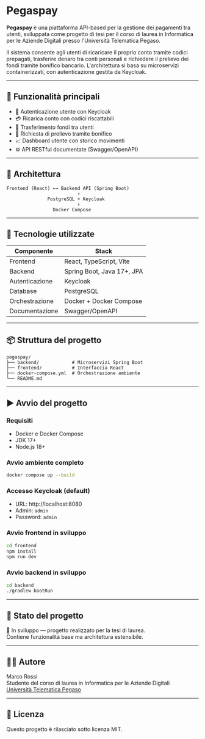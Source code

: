 # Pegaspay

**Pegaspay** è una piattaforma API-based per la gestione dei pagamenti tra utenti, sviluppata come progetto di tesi per il corso di laurea in Informatica per le Aziende Digitali presso l'Università Telematica Pegaso.

Il sistema consente agli utenti di ricaricare il proprio conto tramite codici prepagati, trasferire denaro tra conti personali e richiedere il prelievo dei fondi tramite bonifico bancario. L'architettura si basa su microservizi containerizzati, con autenticazione gestita da Keycloak.

---

## 🚀 Funzionalità principali

- 🔐 Autenticazione utente con Keycloak
- 💳 Ricarica conto con codici riscattabili
- 🔄 Trasferimento fondi tra utenti
- 🏦 Richiesta di prelievo tramite bonifico
- 📈 Dashboard utente con storico movimenti
- ⚙️ API RESTful documentate (Swagger/OpenAPI)

---

## 🧱 Architettura

```
Frontend (React) ←→ Backend API (Spring Boot)
                          ↑
               PostgreSQL + Keycloak
                          ↑
                 Docker Compose
```

---

## 🧪 Tecnologie utilizzate

| Componente     | Stack                         |
|----------------|-------------------------------|
| Frontend       | React, TypeScript, Vite       |
| Backend        | Spring Boot, Java 17+, JPA    |
| Autenticazione | Keycloak                      |
| Database       | PostgreSQL                    |
| Orchestrazione | Docker + Docker Compose       |
| Documentazione | Swagger/OpenAPI               |

---

## 📦 Struttura del progetto

```
pegaspay/
├── backend/            # Microservizi Spring Boot
├── frontend/           # Interfaccia React
├── docker-compose.yml  # Orchestrazione ambiente
└── README.md
```

---

## ▶️ Avvio del progetto

### Requisiti
- Docker e Docker Compose
- JDK 17+
- Node.js 18+

### Avvio ambiente completo
```bash
docker compose up --build
```

### Accesso Keycloak (default)
- URL: http://localhost:8080
- Admin: `admin`
- Password: `admin`

### Avvio frontend in sviluppo
```bash
cd frontend
npm install
npm run dev
```

### Avvio backend in sviluppo
```bash
cd backend
./gradlew bootRun
```

---

## 📝 Stato del progetto

🔧 In sviluppo — progetto realizzato per la tesi di laurea.  
Contiene funzionalità base ma architettura estensibile.

---

## 👨‍🎓 Autore

Marco Rossi  
Studente del corso di laurea in Informatica per le Aziende Digitali  
[Università Telematica Pegaso](https://www.unipegaso.it)

---

## 📄 Licenza

Questo progetto è rilasciato sotto licenza MIT.
